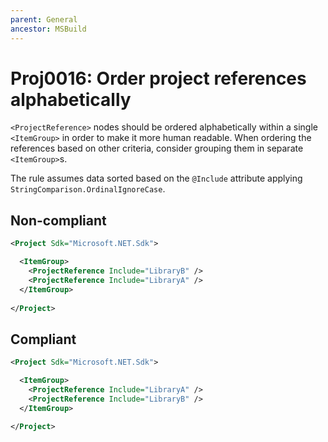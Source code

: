 ```yaml
---
parent: General
ancestor: MSBuild
---
```


# Proj0016: Order project references alphabetically
`<ProjectReference>` nodes should be ordered alphabetically
within a single `<ItemGroup>` in order to make it more
human readable. When ordering the references based on
other criteria, consider grouping them in separate
`<ItemGroup>`s.

The rule assumes data sorted based on the `@Include` attribute applying
`StringComparison.OrdinalIgnoreCase`.

## Non-compliant
``` xml
<Project Sdk="Microsoft.NET.Sdk">

  <ItemGroup>
    <ProjectReference Include="LibraryB" />
    <ProjectReference Include="LibraryA" />
  </ItemGroup>
  
</Project>
```

## Compliant
``` xml
<Project Sdk="Microsoft.NET.Sdk">

  <ItemGroup>
    <ProjectReference Include="LibraryA" />
    <ProjectReference Include="LibraryB" />
  </ItemGroup>
  
</Project>
```
